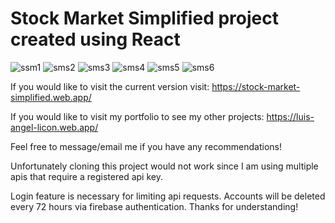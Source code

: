 # Stock Market Simplified project created using React
![ssm1](https://user-images.githubusercontent.com/60866363/113940649-a4376a00-97b2-11eb-8daf-8d947e16c425.gif)
![sms2](https://user-images.githubusercontent.com/60866363/113940656-a699c400-97b2-11eb-91b4-829731b3653d.gif)
![sms3](https://user-images.githubusercontent.com/60866363/113940661-a8fc1e00-97b2-11eb-8202-9e9d4bf0cf59.gif)
![sms4](https://user-images.githubusercontent.com/60866363/113940668-ab5e7800-97b2-11eb-93fb-e9bbf7db2b87.gif)
![sms5](https://user-images.githubusercontent.com/60866363/113940680-ad283b80-97b2-11eb-935f-eda727f5e57e.gif)
![sms6](https://user-images.githubusercontent.com/60866363/113940688-aef1ff00-97b2-11eb-8838-4567a806582c.gif)

If you would like to visit the current version visit: https://stock-market-simplified.web.app/

If you would like to visit my portfolio to see my other projects: https://luis-angel-licon.web.app/

Feel free to message/email me if you have any recommendations!

Unfortunately cloning this project would not work since I am using multiple apis that require a registered api key.

Login feature is necessary for limiting api requests. Accounts will be deleted every 72 hours via firebase authentication. Thanks for understanding!
